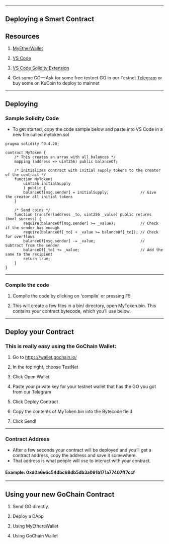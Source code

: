 ***
## Deploying a Smart Contract

## Resources
1. [MyEtherWallet](https://www.myetherwallet.com/)
2. [VS Code](https://code.visualstudio.com/)
3. [VS Code Solidity Extension](https://marketplace.visualstudio.com/items?itemName=JuanBlanco.solidity)



4. Get some GO — Ask for some free testnet GO in our Testnet [Telegram](https://t.me/gochain_testnet) or buy some on KuCoin to deploy to mainnet
***
## Deploying
### Sample Solidity Code

* To get started, copy the code sample below and paste into VS Code in a new file called mytoken.sol

```
pragma solidity ^0.4.20;

contract MyToken {
    /* This creates an array with all balances */
    mapping (address => uint256) public balanceOf;

    /* Initializes contract with initial supply tokens to the creator of the contract */
    function MyToken(
        uint256 initialSupply
        ) public {
        balanceOf[msg.sender] = initialSupply;              // Give the creator all initial tokens
    }

    /* Send coins */
    function transfer(address _to, uint256 _value) public returns (bool success) {
        require(balanceOf[msg.sender] >= _value);           // Check if the sender has enough
        require(balanceOf[_to] + _value >= balanceOf[_to]); // Check for overflows
        balanceOf[msg.sender] -= _value;                    // Subtract from the sender
        balanceOf[_to] += _value;                           // Add the same to the recipient
        return true;
    }
}
```
***
### Compile the code
1. Compile the code by clicking on 'compile' or pressing F5



2. This will create a few files in a bin/ directory, open MyToken.bin. This contains your contract bytecode, which you’ll use below.
***
## Deploy your Contract
### This is really easy using the GoChain Wallet:
1. Go to https://wallet.gochain.io/
2. In the top right, choose TestNet
3. Click Open Wallet
4. Paste your private key for your testnet wallet that has the GO you got from our Telegram
5. Click Deploy Contract
6. Copy the contents of MyToken.bin into the Bytecode field



7. Click Send!
***
### Contract Address
* After a few seconds your contract will be deployed and you’ll get a contract address, copy the address and save it somewhere. 
* That address is what people will use to interact with your contract.
#### Example: 0xd0a6e6c54dbc68db5db3a091b171a77407ff7ccf
***
## Using your new GoChain Contract
1. Send GO directly. 
2. Deploy a DApp
3. Using MyEthereWallet



4. Using GoChain Wallet

